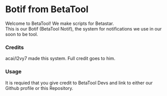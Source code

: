 # Botif from BetaTool
Welcome to BetaTool! We make scripts for Betastar.<br>
This is our Botif (BetaTool Notif), the system for notifications we use in our soon to be tool.
### Credits
acai/l2vy7 made this system. Full credit goes to him.
### Usage
It is requied that you give credit to BetaTool Devs and link to either our Github profile or this Repository.
